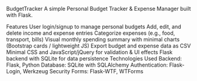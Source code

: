 BudgetTracker
A simple Personal Budget Tracker & Expense Manager built with Flask.

Features
User login/signup to manage personal budgets
Add, edit, and delete income and expense entries
Categorize expenses (e.g., food, transport, bills)
Visual monthly spending summary with minimal charts (Bootstrap cards / lightweight JS)
Export budget and expense data as CSV
Minimal CSS and JavaScript/jQuery for validation & UI effects
Flask backend with SQLite for data persistence
Technologies Used
Backend: Flask, Python
Database: SQLite with SQLAlchemy
Authentication: Flask-Login, Werkzeug Security
Forms: Flask-WTF, WTForms
